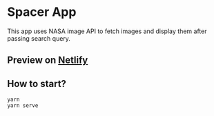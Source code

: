 # Spacer App
This app uses NASA image API to fetch images and display them after passing search query.
## Preview on <a href="https://romantic-tereshkova-e2c494.netlify.com/" target="_blank">Netlify<a>

## How to start?
```
yarn
yarn serve
```
